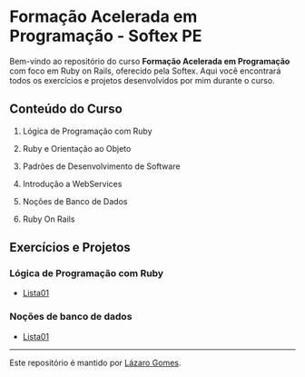 # Formação Acelerada em Programação - Softex PE

Bem-vindo ao repositório do curso **Formação Acelerada em Programação** com foco em Ruby on Rails, oferecido pela Softex. Aqui você encontrará todos os exercícios e projetos desenvolvidos por mim durante o curso.

## Conteúdo do Curso

1. Lógica de Programação com Ruby

2. Ruby e Orientação ao Objeto

3. Padrões de Desenvolvimento de Software

4. Introdução a WebServices

5. Noções de Banco de Dados

6. Ruby On Rails

## Exercícios e Projetos

### Lógica de Programação com Ruby

- [Lista01](Logica_de_Progamacao/Lista01/)

### Noções de banco de dados

- [Lista01](Banco_de_Dados/Lista01BD/)


---

Este repositório é mantido por [Lázaro Gomes](https://pinkary.com/@lazaro_gomes).
